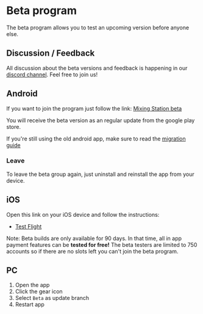 # Beta program
The beta program allows you to test an upcoming version before anyone else.

## Discussion / Feedback
All discussion about the beta versions and feedback is happening in our [discord channel](https://discord.gg/d8bJPg6kZm). Feel free to join us!

## Android
If you want to join the program just follow the link: [Mixing Station beta](https://play.google.com/apps/testing/org.devcore.mixingstation )

You will receive the beta version as an regular update from the google play store.

If you're still using the old android app, make sure to read the [migration guide](../platforms/android/#migration)

### Leave
To leave the beta group again, just uninstall and reinstall the app from your device.

## iOS
Open this link on your iOS device and follow the instructions:

- [Test Flight](https://testflight.apple.com/join/lsd9mugy)

Note: Beta builds are only available for 90 days. In that time, all in app payment features can be **tested for free!**
The beta testers are limited to 750 accounts so if there are no slots left you can't join the beta program.

## PC
1. Open the app
2. Click the gear icon
3. Select `Beta` as update branch
4. Restart app
